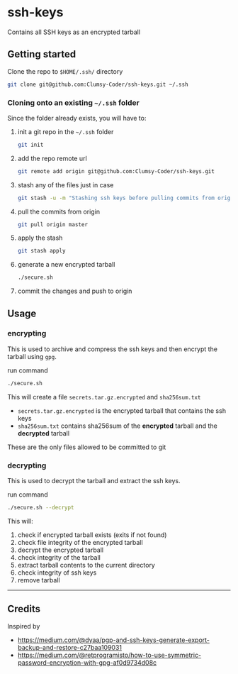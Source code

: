 # ssh-keys

Contains all SSH keys as an encrypted tarball

## Getting started

Clone the repo to `$HOME/.ssh/` directory

```bash
git clone git@github.com:Clumsy-Coder/ssh-keys.git ~/.ssh
```

### Cloning onto an existing `~/.ssh` folder

Since the folder already exists, you will have to:

1. init a git repo in the `~/.ssh` folder

    ```bash
    git init
    ```

2. add the repo remote url

    ```bash
    git remote add origin git@github.com:Clumsy-Coder/ssh-keys.git
    ```

3. stash any of the files just in case

    ```bash
    git stash -u -m "Stashing ssh keys before pulling commits from origin"
    ```

4. pull the commits from origin

    ```bash
    git pull origin master
    ```

5. apply the stash

    ```bash
    git stash apply
    ```

6. generate a new encrypted tarball

    ```bash
    ./secure.sh
    ```

7. commit the changes and push to origin

## Usage

### encrypting

This is used to archive and compress the ssh keys and then encrypt the tarball using `gpg`.

run command

```bash
./secure.sh
```

This will create a file `secrets.tar.gz.encrypted` and `sha256sum.txt`

- `secrets.tar.gz.encrypted` is the encrypted tarball that contains the ssh keys
- `sha256sum.txt` contains sha256sum of the **encrypted** tarball and the **decrypted** tarball

These are the only files allowed to be committed to git

### decrypting

This is used to decrypt the tarball and extract the ssh keys.

run command

```bash
./secure.sh --decrypt
```

This will:

1. check if encrypted tarball exists (exits if not found)
2. check file integrity of the encrypted tarball
3. decrypt the encrypted tarball
4. check integrity of the tarball
5. extract tarball contents to the current directory
6. check integrity of ssh keys
7. remove tarball

---

## Credits

Inspired by

- https://medium.com/@dyaa/pgp-and-ssh-keys-generate-export-backup-and-restore-c27baa109031
- https://medium.com/@retprogramisto/how-to-use-symmetric-password-encryption-with-gpg-af0d9734d08c
